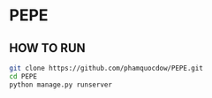 # PEPE

## HOW TO RUN 

```bash 
git clone https://github.com/phamquocdow/PEPE.git
cd PEPE
python manage.py runserver 
```
